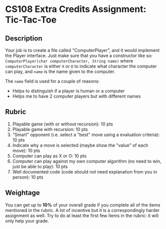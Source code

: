 # CS108 Extra Credits Assignment: Tic-Tac-Toe

## Description
Your job is to create a file called "ComputerPlayer", and it would implement the Player interface.
Just make sure that you have a constructor like so:
```ComputerPlayer(char computerCharacter, String name)```
where `computerCharacter` is either `X` or `O` to indicate what character the computer can play, and `name` is the name given to the computer.

The `name` field is used for a couple of reasons:
* Helps to distinguish if a player is human or a computer
* Helps me to have 2 computer players but with different names

## Rubric
1. Playable game (with or without recursion): 10 pts
1. Playable game with recursion: 10 pts
1. "Smart" opponent (i.e. select a "best" move using a evaluation criteria): 10 pts
1. Indicate why a move is selected (maybe show the "value" of each move): 10 pts
1. Computer can play as X or O: 10 pts
1. Computer can play against my own computer algorithm (no need to win, just be able to play): 10 pts
1. Well documented code (code should not need explanation from you in person): 10 pts

## Weightage
You can get up to **10%** of your overall grade if you complete all of the items mentioned in the rubric.
A lot of incentive but it is a correspondingly harder assignment as well.
Try to do at least the first few items in the rubric: it will only help your grade.

